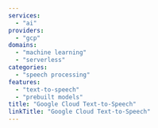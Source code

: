 ```yaml
---
services:
  - "ai"
providers:
  - "gcp"
domains:
  - "machine learning"
  - "serverless"
categories:
  - "speech processing"
features:
  - "text-to-speech"
  - "prebuilt models"
title: "Google Cloud Text-to-Speech"
linkTitle: "Google Cloud Text-to-Speech"
---
```

